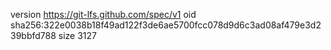 version https://git-lfs.github.com/spec/v1
oid sha256:322e0038b18f49ad122f3de6ae5700fcc078d9d6c3ad08af479e3d239bbfd788
size 3127
